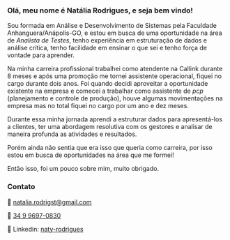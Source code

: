 
### Olá, meu nome é Natália Rodrigues, e seja bem vindo!

Sou formada em Análise e Desenvolvimento de Sistemas pela Faculdade Anhanguera/Anápolis-GO, e estou em busca de uma oportunidade na área de *Analista de Testes*, tenho experiência em estruturação de dados e análise crítica, tenho
facilidade em ensinar o que sei e tenho força de vontade para aprender.

Na minha carreira profissional trabalhei como atendente na Callink durante 8 meses e após uma promoção me tornei assistente operacional, fiquei no cargo durante dois anos. Foi quando decidi aproveitar a oportunidade existente na empresa e comecei a trabalhar como assistente de *pcp* (planejamento e controle de produção), houve algumas movimentações na empresa mas no total fiquei no cargo por um ano e dez meses.

Durante essa minha jornada aprendi a estruturar dados para apresentá-los a clientes, ter uma abordagem resolutiva com os gestores e analisar de maneira profunda as atividades e resultados.

Porém ainda não sentia que era isso que queria como carreira, por isso estou em busca de oportunidades na área que me formei!

Então isso, foi um pouco sobre mim, muito obrigado.


### Contato
:email: [natalia.rodrigst@gmail.com](mailto:natalia.rodrigst@gmail.com)

:calling: [34 9 9697-0830](https://api.whatsapp.com/send?1=pt_BR&phone=553432101234)

:dart: Linkedin: [naty-rodrigues](www.linkedin.com/in/naty-rodrigues)

